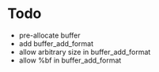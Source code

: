 # Todo
* pre-allocate buffer
* add buffer_add_format
* allow arbitrary size in buffer_add_format
* allow %bf in buffer_add_format